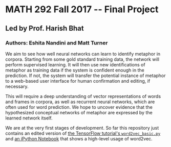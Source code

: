 # MATH 292 Fall 2017 -- Final Project

## Led by Prof. Harish Bhat

### Authors: Eshita Nandini and Matt Turner

We aim to see how well neural networks can learn to identify metaphor in corpora. Starting from some gold 
standard training data, the network will perform supervised learning. It will then use new identifications
of metaphor as training data if the system is confident enough in the prediction. If not, the system will
transfer the potential instance of metaphor to a web-based user interface for human confirmation and
editing, if necessary.

This will require a deep understanding of vector representations of words and frames in corpora, as well as 
recurrent neural networks, which are often used for word prediction. We hope to uncover evidence that the
hypothesized conceptual networks of metaphor are expressed by the learned network itself.

We are at the very first stages of development. So far this repository just
contains an edited version of 
[the TensorFlow tutorial's `word2vec_basic.py`](https://www.tensorflow.org/versions/r0.12/tutorials/word2vec/)
and [an iPython Notebook](word2vecDemo.ipynb) that shows a high-level usage
of word2vec.
